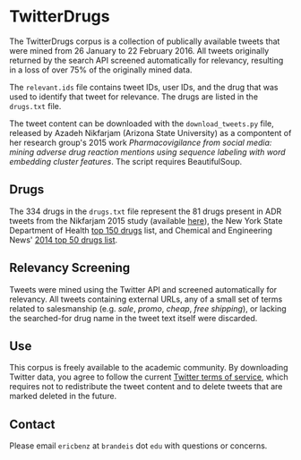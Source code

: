 # TwitterDrugs
The TwitterDrugs corpus is a collection of publically available tweets that were mined from 26 January to 22 February 2016. All tweets originally returned by the search API screened automatically for relevancy, resulting in a loss of over 75% of the originally mined data.

The `relevant.ids` file contains tweet IDs, user IDs, and the drug that was used to identify that tweet for relevance. The drugs are listed in the `drugs.txt` file.

The tweet content can be downloaded with the `download_tweets.py` file, released by Azadeh Nikfarjam (Arizona State University) as a compontent of her research group's 2015 work *Pharmacovigilance from social media: mining adverse drug reaction mentions using sequence labeling with word embedding cluster features*. The script requires BeautifulSoup.

## Drugs
The 334 drugs in the `drugs.txt` file represent the 81 drugs present in ADR tweets from the Nikfarjam 2015 study (available [here](http://diego.asu.edu/downloads/publications/ADRMine/drug_names.txt)), the New York State Department of Health [top 150 drugs](https://apps.health.ny.gov/pdpw/DrugInfo/DrugInfo.action) list, and Chemical and Engineering News' [2014 top 50 drugs list](http://cen.acs.org/content/dam/cen/supplements/CEN-supplement092014.pdf).

## Relevancy Screening
Tweets were mined using the Twitter API and screened automatically for relevancy. All tweets containing external URLs, any of a small set of terms related to salesmanship (e.g. *sale*, *promo*, *cheap*, *free shipping*), or lacking the searched-for drug name in the tweet text itself were discarded.

## Use
This corpus is freely available to the academic community. By downloading Twitter data, you agree to follow the current [Twitter terms of service](https://twitter.com/tos), which requires not to redistribute the tweet content and to delete tweets that are marked deleted in the future.

## Contact
Please email `ericbenz` at `brandeis` dot `edu` with questions or concerns.
